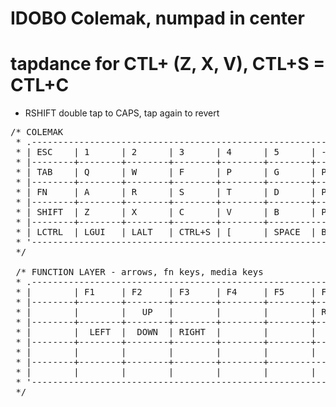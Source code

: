 # IDOBO Colemak, numpad in center


# tapdance for CTL+ (Z, X, V), CTL+S = CTL+C
* RSHIFT double tap to CAPS, tap again to revert

<pre>
/* COLEMAK
 * .--------------------------------------------------------------------------------------------------------------------------------------.
 * | ESC    | 1      | 2      | 3      | 4      | 5      | -      | =      | \      | 6      | 7      | 8      | 9      | 0      | `      |
 * |--------+--------+--------+--------+--------+--------+--------+--------+--------+--------+--------+--------+--------+-----------------|
 * | TAB    | Q      | W      | F      | P      | G      | P7     | P8     | P9     | J      | L      | U      | Y      | ;      | '      |
 * |--------+--------+--------+--------+--------+--------+--------+--------+--------+--------+--------+--------+-----------------+--------|
 * | FN     | A      | R      | S      | T      | D      | P4     | P5     | P6     | H      | N      | E      | I      | O      | ENTER  |
 * |--------+--------+--------+--------+--------+--------+--------+--------+--------+--------+--------+--------------------------+--------|
 * | SHIFT  | Z      | X      | C      | V      | B      | P1     | P2     | P3     | K      | M      | ,      | .      |  /     | SFL    |
 * |--------+--------+--------+--------+--------+-----------------+--------+--------+--------+--------+-----------------+--------+--------|
 * | LCTRL  | LGUI   | LALT   | CTRL+S | [      | SPACE  | BKSP   | P0     | ENTER  | SPACE  | ]      |  LEFT  |  UP    |  DOWN  | RIGHT  |
 * '--------------------------------------------------------------------------------------------------------------------------------------'
 */

 /* FUNCTION LAYER - arrows, fn keys, media keys
 * .--------------------------------------------------------------------------------------------------------------------------------------.
 * |        | F1     | F2     | F3     | F4     | F5     | F11    | F12    |        | F6     | F7     | F8     | F9     | F10    | `      |
 * |--------+--------+--------+--------+--------+--------+--------+--------+--------+--------+--------+--------+--------+-----------------|
 * |        |        |   UP   |        |        |        | RESET  |RGB_TOG |RGB_MOD |        |        |        |        |        |        |
 * |--------+--------+--------+--------+--------+--------+--------+--------+--------+--------+--------+--------+-----------------+--------|
 * |        |  LEFT  |  DOWN  | RIGHT  |        |        |  ASUP  |  ASTG  |  ASRP  |        |        |        |        |        |        |
 * |--------+--------+--------+--------+--------+--------+--------+--------+--------+--------+--------+--------------------------+--------|
 * |        |        |        |        |        |        |  ASDN  |   UP   |  DEL   |        |        |        |        |        | PLAY   |
 * |--------+--------+--------+--------+--------+-----------------+--------+--------+--------+--------+-----------------+--------+--------|
 * |        |        |        |        |        |        |  LEFT  |  DOWN  | RIGHT  |        |        | RW     | VOLU   | VOLD   | FW     |
 * '--------------------------------------------------------------------------------------------------------------------------------------'
 */
</pre>
